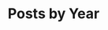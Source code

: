 ---
title: "Posts by Year"
permalink: /deepresearch/
layout: posts
author_profile: true
breadcrumbs: true
---